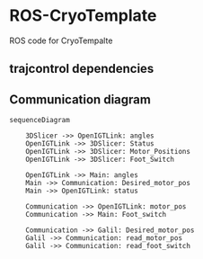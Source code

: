 # ROS-CryoTemplate
ROS code for CryoTempalte


## trajcontrol dependencies



## Communication diagram
```mermaid
sequenceDiagram

    3DSlicer ->> OpenIGTLink: angles
    OpenIGTLink ->> 3DSlicer: Status
    OpenIGTLink ->> 3DSlicer: Motor_Positions
    OpenIGTLink ->> 3DSlicer: Foot_Switch

    OpenIGTLink ->> Main: angles
    Main ->> Communication: Desired_motor_pos
    Main ->> OpenIGTLink: status

    Communication ->> OpenIGTLink: motor_pos
    Communication ->> Main: Foot_switch 
    
    Communication ->> Galil: Desired_motor_pos 
    Galil ->> Communication: read_motor_pos 
    Galil ->> Communication: read_foot_switch 

```

